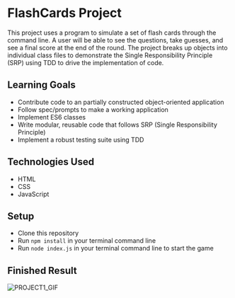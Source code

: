# FlashCards Project

This project uses a program to simulate a set of flash cards through the command line. A user will be able to see the questions, take guesses, and see a final score at the end of the round. The project breaks up objects into individual class files to demonstrate the Single Responsibility Principle (SRP) using TDD to drive the implementation of code.
  
## Learning Goals
  - Contribute code to an partially constructed object-oriented application
  - Follow spec/prompts to make a working application
  - Implement ES6 classes
  - Write modular, reusable code that follows SRP (Single Responsibility Principle)
  - Implement a robust testing suite using TDD
  
## Technologies Used
  - HTML
  - CSS
  - JavaScript
  
## Setup
  - Clone this repository
  - Run ```npm install``` in your terminal command line
  - Run ```node index.js``` in your terminal command line to start the game
  
## Finished Result
![PROJECT1_GIF](https://user-images.githubusercontent.com/46171611/69394763-33191480-0c9a-11ea-92ad-eadd2fa56e7e.gif)
